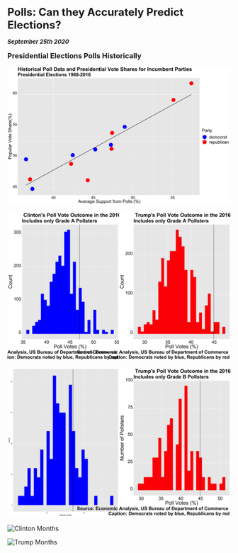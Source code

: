 **<font size="5"> Polls: Can they Accurately Predict Elections? </font>**

_**<font size="2"> September 25th 2020 </font>**_



**<font size="3"> Presidential Elections Polls Historically </font>**

![Historical Polll](historical_poll.png)




![Poll Grade A](poll_gradeA.png)


![Poll Grade B](poll_gradeB.png)


![Clinton Months]("clinton_months_poll.png")


![Trump Months]("trump_months_poll.png")



